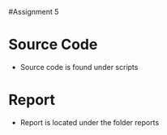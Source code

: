 #Assignment 5

# Source Code
* Source code is found under scripts


# Report 
* Report is located under the folder reports
